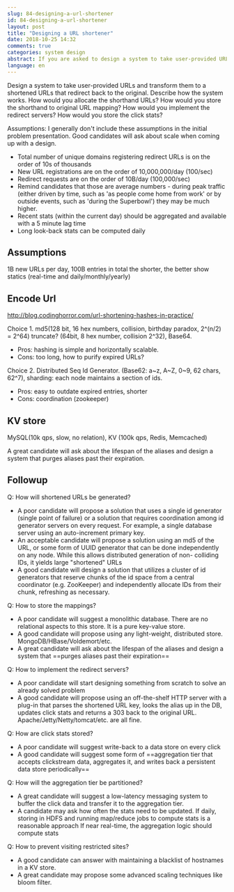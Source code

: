 ```yaml
---
slug: 84-designing-a-url-shortener
id: 84-designing-a-url-shortener
layout: post
title: "Designing a URL shortener"
date: 2018-10-25 14:32
comments: true
categories: system design
abstract: If you are asked to design a system to take user-provided URLs and transform them to shortened URLs, what would you do? How would you allocate the shorthand URLs? How would you implement the redirect servers? How would you store the click stats?
language: en
---
```


Design a system to take user-provided URLs and transform them to a shortened URLs that redirect back to the original. Describe how the system works. How would you allocate the shorthand URLs? How would you store the shorthand to original URL mapping? How would you implement the redirect servers? How would you store the click stats?

Assumptions: I generally don't include these assumptions in the initial problem presentation. Good candidates will ask about scale when coming up with a design.

- Total number of unique domains registering redirect URLs is on the order of 10s of thousands
- New URL registrations are on the order of 10,000,000/day (100/sec)
- Redirect requests are on the order of 10B/day (100,000/sec)
- Remind candidates that those are average numbers - during peak traffic (either driven by time, such as 'as people come home from work' or by outside events, such as 'during the Superbowl') they may be much higher.
- Recent stats (within the current day) should be aggregated and available with a 5 minute lag time
- Long look-back stats can be computed daily

## Assumptions

1B new URLs per day, 100B entries in total
the shorter, the better
show statics (real-time and daily/monthly/yearly)

## Encode Url
http://blog.codinghorror.com/url-shortening-hashes-in-practice/

Choice 1. md5(128 bit, 16 hex numbers, collision, birthday paradox, 2^(n/2) = 2^64) truncate? (64bit, 8 hex number, collision 2^32), Base64.

* Pros: hashing is simple and horizontally scalable.
* Cons: too long, how to purify expired URLs?

Choice 2. Distributed Seq Id Generator. (Base62: a~z, A~Z, 0~9, 62 chars, 62^7), sharding: each node maintains a section of ids.

* Pros: easy to outdate expired entries, shorter
* Cons: coordination (zookeeper)

## KV store

MySQL(10k qps, slow, no relation), KV (100k qps, Redis, Memcached)

A great candidate will ask about the lifespan of the aliases and design a system that purges aliases past their expiration.

## Followup
Q: How will shortened URLs be generated?

* A poor candidate will propose a solution that uses a single id generator (single point of failure) or a solution that requires coordination among id generator servers on every request. For example, a single database server using an auto-increment primary key.
* An acceptable candidate will propose a solution using an md5 of the URL, or some form of UUID generator that can be done independently on any node. While this allows distributed generation of non- colliding IDs, it yields large "shortened" URLs
* A good candidate will design a solution that utilizes a cluster of id generators that reserve chunks of the id space from a central coordinator (e.g. ZooKeeper) and independently allocate IDs from their chunk, refreshing as necessary.

Q: How to store the mappings?

* A poor candidate will suggest a monolithic database. There are no relational aspects to this store. It is a pure key-value store.
* A good candidate will propose using any light-weight, distributed store. MongoDB/HBase/Voldemort/etc.
* A great candidate will ask about the lifespan of the aliases and design a system that ==purges aliases past their expiration==

Q: How to implement the redirect servers?

* A poor candidate will start designing something from scratch to solve an already solved problem
* A good candidate will propose using an off-the-shelf HTTP server with a plug-in that parses the shortened URL key, looks the alias up in the DB, updates click stats and returns a 303 back to the original URL. Apache/Jetty/Netty/tomcat/etc. are all fine.

Q: How are click stats stored?

* A poor candidate will suggest write-back to a data store on every click
* A good candidate will suggest some form of ==aggregation tier that accepts clickstream data, aggregates it, and writes back a persistent data store periodically==

Q: How will the aggregation tier be partitioned?

* A great candidate will suggest a low-latency messaging system to buffer the click data and transfer it to the aggregation tier.
* A candidate may ask how often the stats need to be updated. If daily, storing in HDFS and running map/reduce jobs to compute stats is a reasonable approach If near real-time, the aggregation logic should compute stats

Q: How to prevent visiting restricted sites?

* A good candidate can answer with maintaining a blacklist of hostnames in a KV store.
* A great candidate may propose some advanced scaling techniques like bloom filter.
